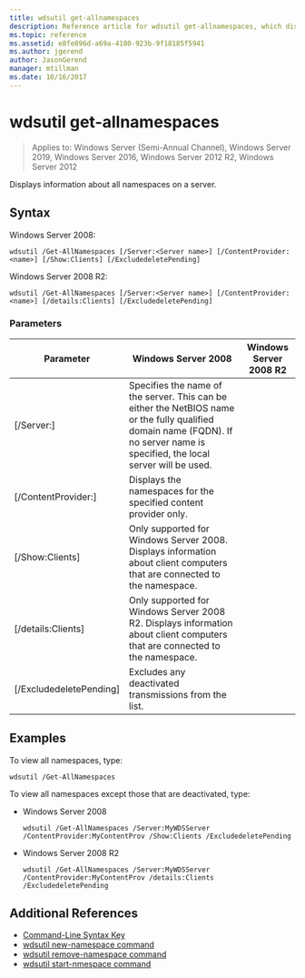 ```yaml
---
title: wdsutil get-allnamespaces
description: Reference article for wdsutil get-allnamespaces, which displays information about all namespaces on a server.
ms.topic: reference
ms.assetid: e8fe896d-a69a-4180-923b-9f18185f5941
ms.author: jgerend
author: JasonGerend
manager: mtillman
ms.date: 10/16/2017
---
```


# wdsutil get-allnamespaces

> Applies to: Windows Server (Semi-Annual Channel), Windows Server 2019, Windows Server 2016, Windows Server 2012 R2, Windows Server 2012

Displays information about all namespaces on a server.

## Syntax
Windows Server 2008:
```
wdsutil /Get-AllNamespaces [/Server:<Server name>] [/ContentProvider:<name>] [/Show:Clients] [/ExcludedeletePending]
```
Windows Server 2008 R2:
```
wdsutil /Get-AllNamespaces [/Server:<Server name>] [/ContentProvider:<name>] [/details:Clients] [/ExcludedeletePending]
```
### Parameters

|         Parameter         |                                                                               Windows Server 2008                                                                               | Windows Server 2008 R2 |
|---------------------------|---------------------------------------------------------------------------------------------------------------------------------------------------------------------------------|------------------------|
|  [/Server:<Server name>]  | Specifies the name of the server. This can be either the NetBIOS name or the fully qualified domain name (FQDN). If no server name is specified, the local server will be used. |                        |
| [/ContentProvider:<name>] |                                                        Displays the namespaces for the specified content provider only.                                                         |                        |
|      [/Show:Clients]      |                            Only supported for Windows Server 2008. Displays information about client computers that are connected to the namespace.                             |                        |
|    [/details:Clients]     |                           Only supported for Windows Server 2008 R2. Displays information about client computers that are connected to the namespace.                           |                        |
|  [/ExcludedeletePending]  |                                                              Excludes any deactivated transmissions from the list.                                                              |                        |

## Examples
To view all namespaces, type:
```
wdsutil /Get-AllNamespaces
```
To view all namespaces except those that are deactivated, type:
- Windows Server 2008
  ```
  wdsutil /Get-AllNamespaces /Server:MyWDSServer /ContentProvider:MyContentProv /Show:Clients /ExcludedeletePending
  ```
- Windows Server 2008 R2
  ```
  wdsutil /Get-AllNamespaces /Server:MyWDSServer /ContentProvider:MyContentProv /details:Clients /ExcludedeletePending
  ```

## Additional References
- [Command-Line Syntax Key](command-line-syntax-key.md)
- [wdsutil new-namespace command](wdsutil-new-namespace.md)
- [wdsutil remove-namespace command](wdsutil-remove-namespace.md)
- [wdsutil start-nmespace command](wdsutil-start-namespace.md)
